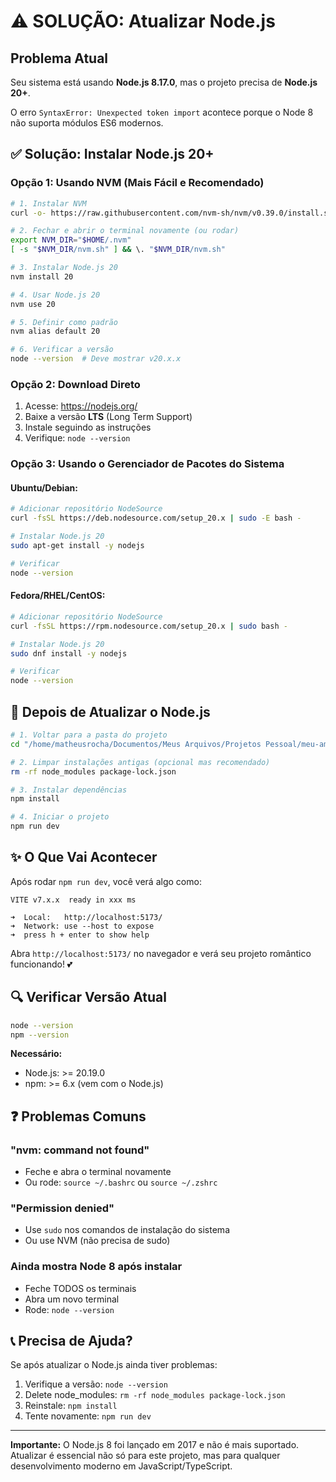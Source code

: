 # ⚠️ SOLUÇÃO: Atualizar Node.js

## Problema Atual

Seu sistema está usando **Node.js 8.17.0**, mas o projeto precisa de **Node.js 20+**.

O erro `SyntaxError: Unexpected token import` acontece porque o Node 8 não suporta módulos ES6 modernos.

## ✅ Solução: Instalar Node.js 20+

### Opção 1: Usando NVM (Mais Fácil e Recomendado)

```bash
# 1. Instalar NVM
curl -o- https://raw.githubusercontent.com/nvm-sh/nvm/v0.39.0/install.sh | bash

# 2. Fechar e abrir o terminal novamente (ou rodar)
export NVM_DIR="$HOME/.nvm"
[ -s "$NVM_DIR/nvm.sh" ] && \. "$NVM_DIR/nvm.sh"

# 3. Instalar Node.js 20
nvm install 20

# 4. Usar Node.js 20
nvm use 20

# 5. Definir como padrão
nvm alias default 20

# 6. Verificar a versão
node --version  # Deve mostrar v20.x.x
```

### Opção 2: Download Direto

1. Acesse: https://nodejs.org/
2. Baixe a versão **LTS** (Long Term Support)
3. Instale seguindo as instruções
4. Verifique: `node --version`

### Opção 3: Usando o Gerenciador de Pacotes do Sistema

#### Ubuntu/Debian:
```bash
# Adicionar repositório NodeSource
curl -fsSL https://deb.nodesource.com/setup_20.x | sudo -E bash -

# Instalar Node.js 20
sudo apt-get install -y nodejs

# Verificar
node --version
```

#### Fedora/RHEL/CentOS:
```bash
# Adicionar repositório NodeSource
curl -fsSL https://rpm.nodesource.com/setup_20.x | sudo bash -

# Instalar Node.js 20
sudo dnf install -y nodejs

# Verificar
node --version
```

## 🚀 Depois de Atualizar o Node.js

```bash
# 1. Voltar para a pasta do projeto
cd "/home/matheusrocha/Documentos/Meus Arquivos/Projetos Pessoal/meu-amor/meu-amor"

# 2. Limpar instalações antigas (opcional mas recomendado)
rm -rf node_modules package-lock.json

# 3. Instalar dependências
npm install

# 4. Iniciar o projeto
npm run dev
```

## ✨ O Que Vai Acontecer

Após rodar `npm run dev`, você verá algo como:

```
VITE v7.x.x  ready in xxx ms

➜  Local:   http://localhost:5173/
➜  Network: use --host to expose
➜  press h + enter to show help
```

Abra `http://localhost:5173/` no navegador e verá seu projeto romântico funcionando! 💕

## 🔍 Verificar Versão Atual

```bash
node --version
npm --version
```

**Necessário:**
- Node.js: >= 20.19.0
- npm: >= 6.x (vem com o Node.js)

## ❓ Problemas Comuns

### "nvm: command not found"
- Feche e abra o terminal novamente
- Ou rode: `source ~/.bashrc` ou `source ~/.zshrc`

### "Permission denied"
- Use `sudo` nos comandos de instalação do sistema
- Ou use NVM (não precisa de sudo)

### Ainda mostra Node 8 após instalar
- Feche TODOS os terminais
- Abra um novo terminal
- Rode: `node --version`

## 📞 Precisa de Ajuda?

Se após atualizar o Node.js ainda tiver problemas:

1. Verifique a versão: `node --version`
2. Delete node_modules: `rm -rf node_modules package-lock.json`
3. Reinstale: `npm install`
4. Tente novamente: `npm run dev`

---

**Importante:** O Node.js 8 foi lançado em 2017 e não é mais suportado. Atualizar é essencial não só para este projeto, mas para qualquer desenvolvimento moderno em JavaScript/TypeScript.

